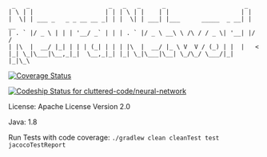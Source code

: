 ```
 _   _                      _   _   _      _                      _
| \ | |                    | | | \ | |    | |                    | |
|  \| | ___ _   _ _ __ __ _| | |  \| | ___| |___      _____  _ __| | __
| . ` |/ _ \ | | | '__/ _` | | | . ` |/ _ \ __\ \ /\ / / _ \| '__| |/ /
| |\  |  __/ |_| | | | (_| | | | |\  |  __/ |_ \ V  V / (_) | |  |   <
|_| \_|\___|\__,_|_|  \__,_|_| |_| \_|\___|\__| \_/\_/ \___/|_|  |_|\_\
```
[![Coverage Status](https://coveralls.io/repos/cluttered-code/neural-network/badge.png)](https://coveralls.io/r/cluttered-code/neural-network)

[ ![Codeship Status for cluttered-code/neural-network](https://codeship.com/projects/7f6c3c80-5369-0132-e5b8-4ac7d15cf06b/status)](https://codeship.com/projects/48936)

License: Apache License Version 2.0

Java: 1.8

Run Tests with code coverage: `./gradlew clean cleanTest test jacocoTestReport`
